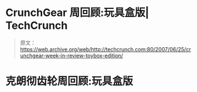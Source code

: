 # CrunchGear 周回顾:玩具盒版| TechCrunch

> 原文：<https://web.archive.org/web/http://techcrunch.com:80/2007/06/25/crunchgear-week-in-review-toybox-edition/>

# 克朗彻齿轮周回顾:玩具盒版
